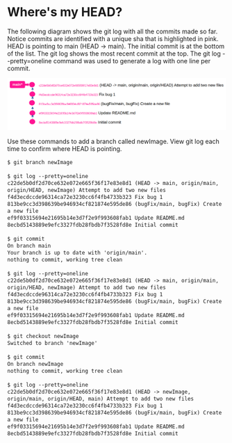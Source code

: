 # Where's my HEAD?

The following diagram shows the git log with all the commits made so far.  Notice commits are identified with a unique sha that is highlighted in pink.  HEAD is pointing to main (HEAD → main).  The initial commit is at the bottom of the list.  The git log shows the most recent commit at the top.  The git log --pretty=oneline command was used to generate a log with one line per commit.


![](images/pink_diagram.png)


Use these commands to add a branch called newImage.  View git log each time to confirm where HEAD is pointing.

```
$ git branch newImage
 
$ git log --pretty=oneline
c22de5b0df2d70ce632e072e665f36f17e83e8d1 (HEAD -> main, origin/main, origin/HEAD, newImage) Attempt to add two new files
f4d3ecdccde96314ca72e3230cc6f4fb4733b323 Fix bug 1
813be9cc3d398639be946934cf821874e595de86 (bugFix/main, bugFix) Create a new file
ef9f03315694e21695b14e3d7f2e9f993608fab1 Update README.md
8ecbd5143889e9efc3327fdb28fbdb7f3528fd8e Initial commit
 
$ git commit
On branch main
Your branch is up to date with 'origin/main'.
nothing to commit, working tree clean
 
$ git log --pretty=oneline
c22de5b0df2d70ce632e072e665f36f17e83e8d1 (HEAD -> main, origin/main, origin/HEAD, newImage) Attempt to add two new files
f4d3ecdccde96314ca72e3230cc6f4fb4733b323 Fix bug 1
813be9cc3d398639be946934cf821874e595de86 (bugFix/main, bugFix) Create a new file
ef9f03315694e21695b14e3d7f2e9f993608fab1 Update README.md
8ecbd5143889e9efc3327fdb28fbdb7f3528fd8e Initial commit
 
$ git checkout newImage
Switched to branch 'newImage'
 
$ git commit
On branch newImage
nothing to commit, working tree clean
 
$ git log --pretty=oneline
c22de5b0df2d70ce632e072e665f36f17e83e8d1 (HEAD -> newImage, origin/main, origin/HEAD, main) Attempt to add two new files
f4d3ecdccde96314ca72e3230cc6f4fb4733b323 Fix bug 1
813be9cc3d398639be946934cf821874e595de86 (bugFix/main, bugFix) Create a new file
ef9f03315694e21695b14e3d7f2e9f993608fab1 Update README.md
8ecbd5143889e9efc3327fdb28fbdb7f3528fd8e Initial commit  

```
